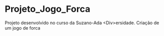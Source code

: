 # Projeto_Jogo_Forca
Projeto desenvolvido no curso da Suzano-Ada &lt;Div>ersidade. Criação de um jogo de forca
